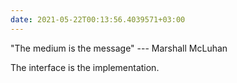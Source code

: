 ```yaml
---
date: 2021-05-22T00:13:56.4039571+03:00
---
```


"The medium is the message" --- Marshall McLuhan

The interface is the implementation.
